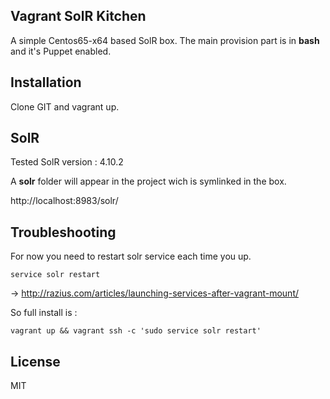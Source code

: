 ## Vagrant SolR Kitchen

A simple Centos65-x64 based SolR box. The main provision part is in **bash** and it's Puppet enabled.

## Installation

Clone GIT and vagrant up.

## SolR

Tested SolR version : 4.10.2

A **solr** folder will appear in the project wich is symlinked in the box.

http://localhost:8983/solr/

## Troubleshooting

For now you need to restart solr service each time you up.

    service solr restart

-> http://razius.com/articles/launching-services-after-vagrant-mount/

So full install is :

    vagrant up && vagrant ssh -c 'sudo service solr restart'

## License

MIT
